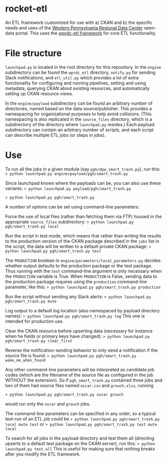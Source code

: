 # rocket-etl
An ETL framework customized for use with a) CKAN and b) the specific needs and uses of the [Western Pennsylvania Regional Data Center](https://www.wprdc.org) open-data portal. This uses the [wprdc-etl framework](https://github.com/WPRDC/wprdc-etl/) for core ETL functionality.

# File structure

`launchpad.py` is located in the root directory for this repository. In the `engine` subdirectory can be found the `wprdc_etl` directory, `notify.py` for sending Slack notifications, and `etl_util.py` which provides a lot of extra functionality for configuring and running pipelines, setting and using metadata, querying CKAN about existing resources, and automatically setting up CKAN resource views.

In the `engine/payload` subdirectory can be found an arbitrary number of directories, named based on the data source/publisher. This provides a namespacing for organizational purposes to help avoid collisions. (This namespacing is also replicated in the `source_files` directory, which is a subdirectory of the directory where `launchpad.py` resides.) Each payload subdirectory can contain an arbitrary number of scripts, and each script can describe multiple ETL jobs (or steps in jobs). 

# Use
To run all the jobs in a given module (say `pgh/dpw_smart_trash.py`), run this:
`> python launchpad.py engine/payload/pgh/smart_trash.py`

Since launchpad knows where the payloads can be, you can also use these variants:
`> python launchpad.py payload/pgh/smart_trash.py`

`> python launchpad.py pgh/smart_trash.py`

A number of options can be set using command-line parameters:

Force the use of local files (rather than fetching them via FTP) housed in the appropriate `source_files` subdirectory:
`> python launchpad.py pgh/smart_trash.py local`

Run the script in test mode, which means that rather than writing the results to the production version of the CKAN package described in the `jobs` list in the script, the data will be written to a default private CKAN package:
`> python launchpad.py pgh/smart_trash.py test`

The `PRODUCTION` boolean in `engine/parameters/local_parameters.py` decides whether output defaults to the production package or the test package.
Thus running with the `test` command-line argument is only necessary when the `PRODUCTION` variable is True. When `PRODUCTION` is False, sending data to the production package requires using the `production` command-line parameter, like this:
`> python launchpad.py pgh/smart_trash.py production`

Run the script without sending any Slack alerts:
`> python launchpad.py pgh/smart_trash.py mute`

Log output to a default log location (also namespaced by payload directory names):
`> python launchpad.py pgh/smart_trash.py log`
This one is intended for production use.

Clear the CKAN resource before upserting data (necessary for instance when he fields or primary keys have changed):
`> python launchpad.py pgh/smart_trash.py clear_first`

Reverse the notification-sending behavior to only send a notification if the source file is found:
`> python launchpad.py pgh/smart_trash.py wake_me_when_found`

Any other command-line parameters will be interpreted as candidate job codes (which are the filename of the source file as configured in the job WITHOUT the extension).  So if `pgh_smart_trash.py` contained three jobs and two of them had source files named `oscar.csv` and `grouch.xlsx`, running

`> python launchpad.py pgh/smart_trash.py oscar grouch`

would run only the `oscar` and `grouch` jobs.

The command-line parameters can be specified in any order, so a typical test-run of an ETL job could be 
`> python launchpad.py pgh/smart_trash.py local mute test`
or 
`> python launchpad.py pgh/smart_trash.py test mute local`


To search for all jobs in the payload directory and test them all (directing upserts to a default test package on the CKAN server), run this:
`> python launchpad.py test_all`
This is useful for making sure that nothing breaks after you modify the ETL framework.
